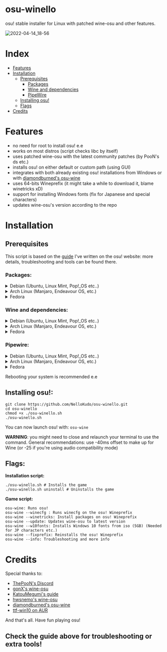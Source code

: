 # osu-winello
osu! stable installer for Linux with patched wine-osu and other features.

![2022-04-14_18-56](https://user-images.githubusercontent.com/98063377/163437506-cfb2dec3-653d-4819-8fd8-fd17d2c7f20c.jpg)

# Index

- [Features](#features)
- [Installation](#installation)
	- [Prerequisites](#prerequisites)
		- [Packages](#packages)
		- [Wine and dependencies](#wine-and-dependencies)
		- [PipeWire](#pipewire)
	- [Installing osu!](#installing-osu)
	- [Flags](#flags)
- [Credits](#credits)

# Features

- no need for root to install osu! e.e
- works on most distros (script checks libc by itself)
- uses patched wine-osu with the latest community patches (by PooN's ds etc.)
- installs osu! on either default or custom path (using GUI) 
- integrates with both already existing osu! installations from Windows or with [diamondburned's osu-wine](https://gitlab.com/osu-wine/osu-wine)
- uses 64-bits Wineprefix (it might take a while to download it, blame winetricks xD)
- support for installing Windows fonts (fix for Japanese and special characters)
- updates wine-osu's version according to the repo

# Installation

## Prerequisites 

This script is based on the [guide](https://osu.ppy.sh/community/forums/topics/1248084?n=1) I've written on the osu! website: more details, troubleshooting and tools can be found there.

### Packages:

<details>
  <summary> Debian (Ubuntu, Linux Mint, Pop!_OS etc..) </summary><pre>
  sudo apt update && sudo apt upgrade && sudo apt install git curl build-essential zstd p7zip zenity</pre>
</details>

<details>
  <summary> Arch Linux (Manjaro, Endeavour OS, etc.) </summary> <pre>
  sudo pacman -Syu git base-devel p7zip wget zenity</pre>
</details>

<details>
  <summary> Fedora </summary><pre>
  sudo dnf update
  sudo dnf install git zstd p7zip p7zip-plugins wget zenity
  sudo dnf groupinstall "Development Tools" "Development Libraries"</pre>
</details>

### Wine and dependencies:

<details>
  <summary> Debian (Ubuntu, Linux Mint, Pop!_OS etc..) </summary><pre>
  sudo dpkg --add-architecture i386
  wget -nc https://dl.winehq.org/wine-builds/winehq.key
  sudo apt-key add winehq.key
  sudo apt-add-repository 'https://dl.winehq.org/wine-builds/ubuntu/'
  sudo apt update
  sudo apt install --install-recommends winehq-staging
  sudo apt install winetricks
  </pre>
</details>

<details>
  <summary> Arch Linux (Manjaro, Endeavour OS, etc.) </summary>
	
  enable multilib first in /etc/pacman.conf
	
  <pre>sudo nano /etc/pacman.conf</pre>	
	
  and uncomment [multilib] like this:
	
  <pre>
  /etc/pacman.conf
  --------------------------------------------------------------------------------------
  [multilib]
  Include = /etc/pacman.d/mirrorlist</pre>
	
  now install wine:
	
  <pre>
  sudo pacman -Sy
  sudo pacman -S wine-staging winetricks
  sudo pacman -S giflib lib32-giflib libpng lib32-libpng libldap lib32-libldap gnutls lib32-gnutls mpg123 lib32-mpg123 openal lib32-openal v4l-utils lib32-v4l-utils libpulse lib32-libpulse alsa-plugins lib32-alsa-plugins alsa-lib lib32-alsa-lib libjpeg-turbo lib32-libjpeg-turbo libxcomposite lib32-libxcomposite libxinerama lib32-libxinerama ncurses lib32-ncurses opencl-icd-loader lib32-opencl-icd-loader libxslt lib32-libxslt libva lib32-libva gtk3 lib32-gtk3 gst-plugins-base-libs lib32-gst-plugins-base-libs vulkan-icd-loader lib32-vulkan-icd-loader cups samba dosbox
  </pre>
</details>

<details>
  <summary> Fedora </summary><pre>
  sudo dnf install alsa-plugins-pulseaudio.i686 glibc-devel.i686 glibc-devel libgcc.i686 libX11-devel.i686 freetype-devel.i686 libXcursor-devel.i686 libXi-devel.i686 libXext-devel.i686 libXxf86vm-devel.i686 libXrandr-devel.i686 libXinerama-devel.i686 mesa-libGLU-devel.i686 mesa-libOSMesa-devel.i686 libXrender-devel.i686 libpcap-devel.i686 ncurses-devel.i686 libzip-devel.i686 lcms2-devel.i686 zlib-devel.i686 libv4l-devel.i686 libgphoto2-devel.i686 cups-devel.i686 libxml2-devel.i686 openldap-devel.i686 libxslt-devel.i686 gnutls-devel.i686 libpng-devel.i686 flac-libs.i686 json-c.i686 libICE.i686 libSM.i686 libXtst.i686 libasyncns.i686 liberation-narrow-fonts.noarch libieee1284.i686 libogg.i686 libsndfile.i686 libuuid.i686 libva.i686 libvorbis.i686 libwayland-client.i686 libwayland-server.i686 llvm-libs.i686 mesa-dri-drivers.i686 mesa-filesystem.i686 mesa-libEGL.i686 mesa-libgbm.i686 nss-mdns.i686 ocl-icd.i686 pulseaudio-libs.i686 sane-backends-libs.i686 tcp_wrappers-libs.i686 unixODBC.i686 samba-common-tools.x86_64 samba-libs.x86_64 samba-winbind.x86_64 samba-winbind-clients.x86_64 samba-winbind-modules.x86_64 mesa-libGL-devel.i686 fontconfig-devel.i686 libXcomposite-devel.i686 libtiff-devel.i686 openal-soft-devel.i686 mesa-libOpenCL-devel.i686 opencl-utils-devel.i686 alsa-lib-devel.i686 gsm-devel.i686 libjpeg-turbo-devel.i686 pulseaudio-libs-devel.i686 pulseaudio-libs-devel gtk3-devel.i686 libattr-devel.i686 libva-devel.i686 libexif-devel.i686 libexif.i686 glib2-devel.i686 mpg123-devel.i686 mpg123-devel.x86_64 libcom_err-devel.i686 libcom_err-devel.x86_64 libFAudio-devel.i686 libFAudio-devel.x86_64
  sudo dnf groupinstall "C Development Tools and Libraries"
  sudo dnf groupinstall "Development Tools"
  sudo dnf install wine winetricks
  </pre>
</details>

### Pipewire:

<details>
  <summary> Debian (Ubuntu, Linux Mint, Pop!_OS etc..) </summary><pre>
  sudo add-apt-repository ppa:pipewire-debian/pipewire-upstream
  sudo apt update
  sudo apt install pipewire
  sudo apt install libspa-0.2-bluetooth
  sudo apt install pipewire-audio-client-libraries
  systemctl --user daemon-reload
  systemctl --user --now disable pulseaudio.service pulseaudio.socket
  systemctl --user mask pulseaudio
  systemctl --user --now enable pipewire-media-session.service pipewire pipewire-pulse
  </pre>
</details>  

<details>
  <summary> Arch Linux (Manjaro, Endeavour OS, etc.) </summary>
  
  Remove PulseAudio:
  
  <pre>sudo pacman -Rdd pulseaudio</pre>
  
  And then install PipeWire:
  
  <pre>sudo pacman -S pipewire pipewire-pulse pipewire-jack pipewire-alsa wireplumber</pre>
  
</details>

<details>
  <summary> Fedora </summary>
  
  
  Fedora's latest versions already ship with Pipewire ; you might want to check with this:
  
  <pre>
  sudo dnf install pulseaudio-utils
  pactl info
  </pre>
  
</details>

Rebooting your system is recommended e.e

## Installing osu!:
```
git clone https://github.com/NelloKudo/osu-winello.git
cd osu-winello
chmod +x ./osu-winello.sh
./osu-winello.sh
```

You can now launch osu! with:
```osu-wine```

__WARNING__: you might need to close and relaunch your terminal to use the command. 
General recommendations: use -40ms offset to make up for Wine (or -25 if you're using audio compatibility mode)

## Flags:
**Installation script:** 
```
./osu-winello.sh # Installs the game
./osu-winello.sh uninstall # Uninstalls the game
```

**Game script:**
```
osu-wine: Runs osu!
osu-wine --winecfg : Runs winecfg on the osu! Wineprefix
osu-wine --winetricks: Install packages on osu! Wineprefix
osu-wine --update: Updates wine-osu to latest version
osu-wine --w10fonts: Installs Windows 10 fonts from iso (5GB) (Needed for JP characters etc.)
osu-wine --fixprefix: Reinstalls the osu! Wineprefix
osu-wine --info: Troubleshooting and more info
```

# Credits

Special thanks to:

- [ThePooN's Discord](https://discord.gg/bc4qaYjqyT)
- [gonX's wine-osu](https://drive.google.com/drive/folders/17MVlyXixv7uS3JW4B-H8oS4qgLn7eBw5)
- [KatouMegumi's guide](https://wiki.archlinux.org/title/User:Katoumegumi#osu!_(stable)_on_Arch_Linux)
- [hwsnemo's wine-osu](https://software.opensuse.org//download.html?project=home%3Ahwsnemo%3Apackaged-wine-osu&package=wine-osu)
- [diamondburned's osu-wine](https://gitlab.com/osu-wine/osu-wine)
- [ttf-win10 on AUR](https://aur.archlinux.org/packages/ttf-win10)

And that's all. Have fun playing osu!

## Check the guide above for troubleshooting or extra tools!

